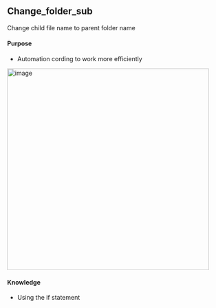 
## Change_folder_sub
Change child file name to parent folder name

#### Purpose
- Automation cording to work more efficiently
<img width="469" alt="image" src="https://github.com/JeonHR/Change_folder_sub/assets/140233882/55c639b7-8a9d-405c-b317-8678c178dcd9">

#### Knowledge
- Using the if statement
